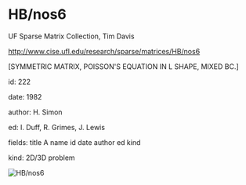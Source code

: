 # HB/nos6

 UF Sparse Matrix Collection, Tim Davis

 http://www.cise.ufl.edu/research/sparse/matrices/HB/nos6

 [SYMMETRIC MATRIX, POISSON'S EQUATION IN L SHAPE, MIXED BC.]

 id: 222

 date: 1982

 author: H. Simon

 ed: I. Duff, R. Grimes, J. Lewis

 fields: title A name id date author ed kind

 kind: 2D/3D problem

![HB/nos6](http://www2.research.att.com/~yifanhu/GALLERY/GRAPHS/GIF_SMALL/HB@nos6.gif)